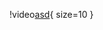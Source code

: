 !video[asd](https://github.com/martinkellner/master-thesis/blob/master/videos/model1-hand-head.ogv){ size=10 }
